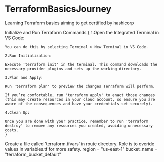 # TerraformBasicsJourney

Learning Terraform basics aiming to get certified by hashicorp

Initialize and Run Terraform Commands {
    1.Open the Integrated Terminal in VS Code:

    You can do this by selecting Terminal > New Terminal in VS Code.

    2.Run Initialization:

    Execute 'terraform init' in the terminal. This command downloads the necessary provider plugins and sets up the working directory.

    3.Plan and Apply:

    Run 'terraform plan' to preview the changes Terraform will perform.

    If you’re comfortable, run 'terraform apply' to enact those changes (this may create resources in your cloud account, so ensure you are aware of the consequences and have your credentials set securely).

    4.Clean Up:

    Once you are done with your practice, remember to run 'terraform destroy' to remove any resources you created, avoiding unnecessary costs.
    }

Create a file called 'terraform.tfvars' in route directory.
Role is to overide values in variables.tf for more safety.
    region      = "us-east-1"
    bucket_name = "terraform_bucket_default"
